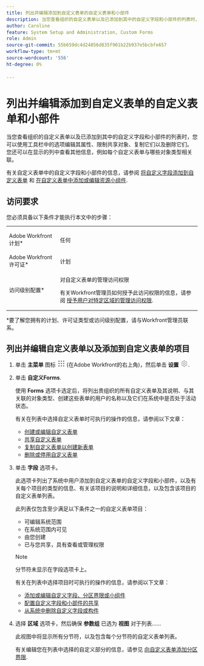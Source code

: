 ```yaml
---
title: 列出并编辑添加到自定义表单的自定义表单和小部件
description: 当您查看组织的自定义表单以及已添加到其中的自定义字段和小部件的列表时，您可以使用工具栏中的选项编辑其属性、限制共享对象、复制它们以及删除它们。 您还可以在显示的列中查看其他信息，例如每个自定义表单与哪些对象类型相关联。
author: Caroline
feature: System Setup and Administration, Custom Forms
role: Admin
source-git-commit: 55b659dc4d24856d835f901b22b937e5bcbfe657
workflow-type: tm+mt
source-wordcount: '556'
ht-degree: 0%

---
```



# 列出并编辑添加到自定义表单的自定义表单和小部件

当您查看组织的自定义表单以及已添加到其中的自定义字段和小部件的列表时，您可以使用工具栏中的选项编辑其属性、限制共享对象、复制它们以及删除它们。 您还可以在显示的列中查看其他信息，例如每个自定义表单与哪些对象类型相关联。

有关自定义表单中的自定义字段和小部件的信息，请参阅 [将自定义字段添加到自定义表单](../../../administration-and-setup/customize-workfront/create-manage-custom-forms/add-a-custom-field-to-a-custom-form.md) 和 [在自定义表单中添加或编辑资源小组件](../../../administration-and-setup/customize-workfront/create-manage-custom-forms/add-widget-or-edit-its-properties-in-a-custom-form.md).

## 访问要求

您必须具备以下条件才能执行本文中的步骤：

<table style="table-layout:auto"> 
 <col> 
 <col> 
 <tbody> 
  <tr data-mc-conditions=""> 
   <td role="rowheader"> <p>Adobe Workfront计划*</p> </td> 
   <td>任何</td> 
  </tr> 
  <tr> 
   <td role="rowheader">Adobe Workfront许可证*</td> 
   <td>计划</td> 
  </tr> 
  <tr data-mc-conditions=""> 
   <td role="rowheader">访问级别配置*</td> 
   <td> <p>对自定义表单的管理访问权限</p> <p>有关Workfront管理员如何授予此访问权限的信息，请参阅 <a href="../../../administration-and-setup/add-users/configure-and-grant-access/grant-users-admin-access-certain-areas.md" class="MCXref xref">授予用户对特定区域的管理访问权限</a>.</p> </td> 
  </tr> 
 </tbody> 
</table>

&#42;要了解您拥有的计划、许可证类型或访问级别配置，请与Workfront管理员联系。

## 列出并编辑自定义表单以及添加到自定义表单的项目

1. 单击 **主菜单** 图标 ![](assets/main-menu-icon.png) (在Adobe Workfront的右上角)，然后单击 **设置** ![](assets/gear-icon-settings.png).

1. 单击 **自定义Forms**.

   使用 **Forms** 选项卡选定后，将列出贵组织的所有自定义表单及其说明、与其关联的对象类型、创建这些表单的用户的名称以及它们在系统中是否处于活动状态。

   有关在列表中选择自定义表单时可执行的操作的信息，请参阅以下文章：

   * [创建或编辑自定义表单](../../../administration-and-setup/customize-workfront/create-manage-custom-forms/create-or-edit-a-custom-form.md)
   * [共享自定义表单](../../../administration-and-setup/customize-workfront/create-manage-custom-forms/share-access-to-a-custom-form.md)
   * [复制自定义表单以创建新表单](../../../administration-and-setup/customize-workfront/create-manage-custom-forms/copy-custom-form-to-create-a-new-one.md)
   * [删除或停用自定义表单](../../../administration-and-setup/customize-workfront/create-manage-custom-forms/delete-or-deactivate-a-custom-form.md)

1. 单击 **字段** 选项卡。

   此选项卡列出了系统中用户添加到自定义表单的自定义字段和小部件，以及有关每个项目的类型的信息、有关该项目的说明和详细信息，以及包含该项目的自定义表单列表。

   此列表仅包含至少满足以下条件之一的自定义表单项目：

   * 可编辑系统范围
   * 在系统范围内可见
   * 由您创建
   * 已与您共享，具有查看或管理权限

   >[!NOTE]
   >
   >分节符未显示在字段选项卡上。

   有关在列表中选择项目时可执行的操作的信息，请参阅以下文章：

   * [添加或编辑自定义字段、分区界限或小组件](../../../administration-and-setup/customize-workfront/create-manage-custom-forms/edit-a-custom-field.md)
   * [配置自定义字段和小部件的共享](../../../administration-and-setup/customize-workfront/create-manage-custom-forms/configure-sharing-for-a-custom-field.md)
   * [从系统中删除自定义字段或构件](../../../administration-and-setup/customize-workfront/create-manage-custom-forms/delete-a-custom-field.md)

1. 选择 **区域** 选项卡，然后确保 **参数组** 已选为 **视图** 对于列表……

   此视图中将显示所有分节符，以及包含每个分节符的自定义表单列表。

   有关编辑您在列表中选择的自定义部分的信息，请参见 [向自定义表单添加分区界限](../../../administration-and-setup/customize-workfront/create-manage-custom-forms/add-a-section-break-to-a-custom-form.md).

